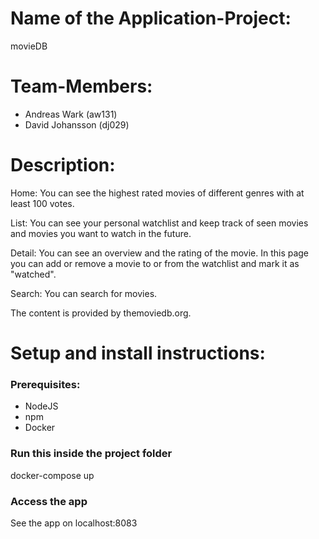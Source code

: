 # Name of the Application-Project: 
movieDB

# Team-Members:
* Andreas Wark (aw131)
* David Johansson (dj029)

# Description:
Home: You can see the highest rated movies of different genres with at least 100 votes.

List: You can see your personal watchlist and keep track of seen movies and movies you want to watch in the future.

Detail: You can see an overview and the rating of the movie. In this page you can add or remove a movie to or from the watchlist and mark it as "watched".

Search: You can search for movies.

The content is provided by themoviedb.org.

# Setup and install instructions:

### Prerequisites:
* NodeJS
* npm
* Docker

### Run this inside the project folder
docker-compose up

### Access the app
See the app on localhost:8083
